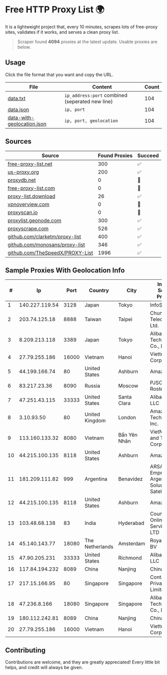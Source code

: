 
# Free HTTP Proxy List 🌍

It is a lightweight project that, every 10 minutes, scrapes lots of free-proxy sites, validates if it works, and serves a clean proxy list.


> Scraper found **4094** proxies at the latest update. Usable proxies are below.

## Usage

Click the file format that you want and copy the URL.


|File|Content|Count|
|----|-------|-----|
|[data.txt](https://raw.githubusercontent.com/themiralay/Proxy-List-World/master/data.txt)|`ip_address:port` combined (seperated new line)|104|
|[data.json](https://raw.githubusercontent.com/themiralay/Proxy-List-World/master/data.json)|`ip, port`|104|
|[data-with-geolocation.json](https://raw.githubusercontent.com/themiralay/Proxy-List-World/master/data-with-geolocation.json)|`ip, port, geolocation`|104|

## Sources

|Source|Found Proxies|Succeed|
|------|-------------|-------|
|[free-proxy-list.net](https://free-proxy-list.net)|300|✅|
|[us-proxy.org](https://www.us-proxy.org)|200|✅|
|[proxydb.net](http://proxydb.net)|0|🚫|
|[free-proxy-list.com](https://free-proxy-list.com/?page=&port=&type%5B%5D=http&type%5B%5D=https&up_time=0&search=Search)|0|🚫|
|[proxy-list.download](https://www.proxy-list.download/HTTP)|26|✅|
|[vpnoverview.com](https://vpnoverview.com/privacy/anonymous-browsing/free-proxy-servers)|0|🚫|
|[proxyscan.io](https://www.proxyscan.io)|0|🚫|
|[proxylist.geonode.com](https://proxylist.geonode.com/api/proxy-list?limit=300&page=1&sort_by=lastChecked&sort_type=desc&protocols=http,https)|300|✅|
|[proxyscrape.com](https://api.proxyscrape.com/v2/?request=displayproxies&protocol=http&timeout=10000&country=all&ssl=all&anonymity=all)|526|✅|
|[github.com/clarketm/proxy-list](https://raw.githubusercontent.com/clarketm/proxy-list/master/proxy-list-raw.txt)|400|✅|
|[github.com/monosans/proxy-list](https://raw.githubusercontent.com/monosans/proxy-list/main/proxies/http.txt)|346|✅|
|[github.com/TheSpeedX/PROXY-List](https://raw.githubusercontent.com/TheSpeedX/PROXY-List/master/http.txt)|1996|✅|


## Sample Proxies With Geolocation Info

|#|Ip|Port|Country|City|Internet Service Provider|
|-|--|----|-------|----|-------------------------|
|1|140.227.119.54|3128|Japan|Tokyo|InfoSphere|
|2|203.74.125.18|8888|Taiwan|Taipei|Chunghwa Telecom Co., Ltd.|
|3|8.209.213.118|3389|Japan|Tokyo|Alibaba (US) Technology Co., Ltd.|
|4|27.79.255.186|16000|Vietnam|Hanoi|Viettel Corporation|
|5|44.199.166.74|80|United States|Ashburn|Amazon.com|
|6|83.217.23.36|8090|Russia|Moscow|PJSC Rostelecom|
|7|47.251.43.115|33333|United States|Santa Clara|Alibaba Cloud LLC|
|8|3.10.93.50|80|United Kingdom|London|Amazon Technologies Inc.|
|9|113.160.133.32|8080|Vietnam|Bẩn Yên Nhân|VietNam Post and Telecom Corporation|
|10|44.215.100.135|8118|United States|Ashburn|Amazon.com|
|11|181.209.111.82|999|Argentina|Benavídez|ARSAT - Empresa Argentina de Soluciones Satelitales S.A|
|12|44.215.100.135|8118|United States|Ashburn|Amazon.com|
|13|103.48.68.138|83|India|Hyderabad|Country Online Services PVT LTD|
|14|45.140.143.77|18080|The Netherlands|Amsterdam|RoyaleHosting BV|
|15|47.90.205.231|33333|United States|Richmond|Alibaba.com LLC|
|16|117.84.194.232|8089|China|Nanjing|Chinanet|
|17|217.15.166.95|80|Singapore|Singapore|Contabo Asia Private Limited|
|18|47.236.8.166|18080|Singapore|Singapore|Alibaba (US) Technology Co., Ltd.|
|19|180.112.242.81|8089|China|Nanjing|Chinanet|
|20|27.79.255.186|16000|Vietnam|Hanoi|Viettel Corporation|



## Contributing

Contributions are welcome, and they are greatly appreciated! Every
little bit helps, and credit will always be given.

